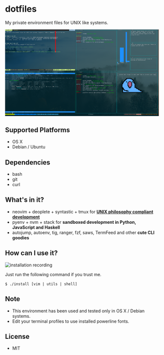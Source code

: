 # dotfiles
My private environment files for UNIX like systems.

![terminal screenshot](/terminal.png?raw=true "terminal screenshot")


## Supported Platforms
- OS X
- Debian / Ubuntu


## Dependencies
- bash
- git
- curl


## What's in it?
- neovim + deoplete + syntastic + tmux for **[UNIX philosophy compliant development]**
- pyenv + nvm + stack for **sandboxed development in Python, JavaScript and Haskell**
- autojump, autoenv, tig, ranger, fzf, saws, TermFeed and other **cute CLI goodies**


## How can I use it?
![installation recording](/tty.gif?raw=true "installation recording")

Just run the following command if you trust me.

    $ ./install [vim | utils | shell]


## Note
- This environment has been used and tested only in OS X / Debian systems.
- Edit your terminal profiles to use installed powerline fonts.


## License
- MIT 


[unix philosophy compliant development]: https://en.wikipedia.org/wiki/Unix_philosophy

